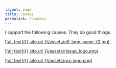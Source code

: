 ```yaml
---
layout: page
title: Causes
permalink: /causes/
---
```


I support the following causes. They do good things.


[![alt text]({{ site.url }}/assets/eff-logo-name-72.jpg)](https://eff.org)

[![alt text]({{ site.url }}/assets/riseup_logo.png)](https://riseup.net)

[![alt text]({{ site.url }}/assets/prx-logo.png)](http://www.prx.org)
